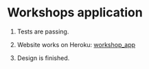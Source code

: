 # Workshops application

1. Tests are passing.

2. Website works on Heroku: [workshop_app](https://workshop-app.herokuapp.com/)

3. Design is finished.


